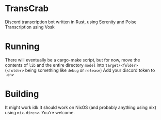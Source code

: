# TransCrab
Discord transcription bot written in Rust, using Serenity and Poise
Transcription using Vosk

# Running
There will eventually be a cargo-make script, but for now, move the contents of `lib` and the entire directory `model` into `target/<folder>` (`<folder>` being something like `debug` or `release`)
Add your discord token to `.env`

# Building
It might work idk
It should work on NixOS (and probably anything using nix) using `nix-direnv`. You're welcome.

